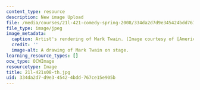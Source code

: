 ```yaml
---
content_type: resource
description: New image Upload
file: /media/courses/21l-421-comedy-spring-2008/334da2d7d9e345424bdd767ce15e905b_21l-421s08-th.jpg
file_type: image/jpeg
image_metadata:
  caption: Artist's rendering of Mark Twain. (Image courtesy of [America's Library](http://www.americaslibrary.gov/).)
  credit: ''
  image-alt: A drawing of Mark Twain on stage.
learning_resource_types: []
ocw_type: OCWImage
resourcetype: Image
title: 21l-421s08-th.jpg
uid: 334da2d7-d9e3-4542-4bdd-767ce15e905b
---
```

